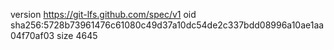 version https://git-lfs.github.com/spec/v1
oid sha256:5728b73961476c61080c49d37a10dc54de2c337bdd08996a10ae1aa04f70af03
size 4645
